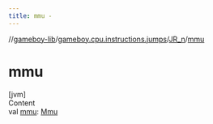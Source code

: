 ```yaml
---
title: mmu -
---
```

//[gameboy-lib](../../index.md)/[gameboy.cpu.instructions.jumps](../index.md)/[JR_n](index.md)/[mmu](mmu.md)



# mmu  
[jvm]  
Content  
val [mmu](mmu.md): [Mmu](../../gameboy.memory/-mmu/index.md)  



